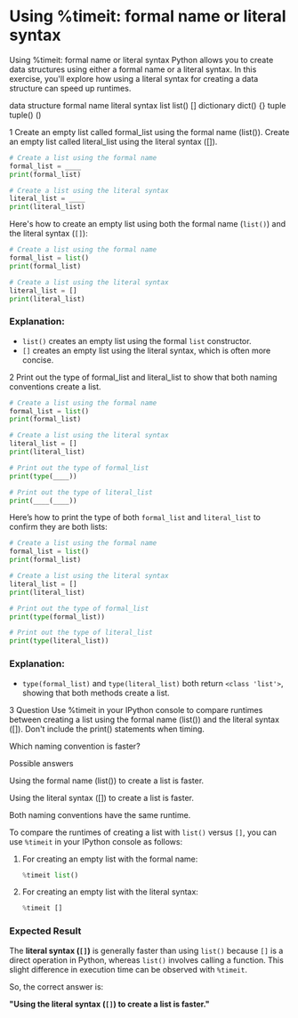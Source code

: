 # Using %timeit: formal name or literal syntax

Using %timeit: formal name or literal syntax
Python allows you to create data structures using either a formal name or a literal syntax. In this exercise, you'll explore how using a literal syntax for creating a data structure can speed up runtimes.

data structure	formal name	literal syntax
list	list()	[]
dictionary	dict()	{}
tuple	tuple()	()

1
Create an empty list called formal_list using the formal name (list()).
Create an empty list called literal_list using the literal syntax ([]).

```py
# Create a list using the formal name
formal_list = ____
print(formal_list)

# Create a list using the literal syntax
literal_list = ____
print(literal_list)
```

Here's how to create an empty list using both the formal name (`list()`) and the literal syntax (`[]`):

```python
# Create a list using the formal name
formal_list = list()
print(formal_list)

# Create a list using the literal syntax
literal_list = []
print(literal_list)
```

### Explanation:
- `list()` creates an empty list using the formal `list` constructor.
- `[]` creates an empty list using the literal syntax, which is often more concise.

2
Print out the type of formal_list and literal_list to show that both naming conventions create a list.

```py
# Create a list using the formal name
formal_list = list()
print(formal_list)

# Create a list using the literal syntax
literal_list = []
print(literal_list)

# Print out the type of formal_list
print(type(____))

# Print out the type of literal_list
print(____(____))

```

Here’s how to print the type of both `formal_list` and `literal_list` to confirm they are both lists:

```python
# Create a list using the formal name
formal_list = list()
print(formal_list)

# Create a list using the literal syntax
literal_list = []
print(literal_list)

# Print out the type of formal_list
print(type(formal_list))

# Print out the type of literal_list
print(type(literal_list))
```

### Explanation:
- `type(formal_list)` and `type(literal_list)` both return `<class 'list'>`, showing that both methods create a list.

3
Question
Use %timeit in your IPython console to compare runtimes between creating a list using the formal name (list()) and the literal syntax ([]). Don't include the print() statements when timing.

Which naming convention is faster?

Possible answers


Using the formal name (list()) to create a list is faster.

Using the literal syntax ([]) to create a list is faster.

Both naming conventions have the same runtime.


To compare the runtimes of creating a list with `list()` versus `[]`, you can use `%timeit` in your IPython console as follows:

1. For creating an empty list with the formal name:

   ```python
   %timeit list()
   ```

2. For creating an empty list with the literal syntax:

   ```python
   %timeit []
   ```

### Expected Result
The **literal syntax (`[]`)** is generally faster than using `list()` because `[]` is a direct operation in Python, whereas `list()` involves calling a function. This slight difference in execution time can be observed with `%timeit`.

So, the correct answer is:

**"Using the literal syntax (`[]`) to create a list is faster."**